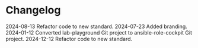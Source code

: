 # Changelog

2024-08-13 Refactor code to new standard.
2024-07-23 Added branding.
2024-01-12 Converted lab-playground Git project to ansible-role-cockpit Git project.
2024-12-12 Refactor code to new standard.
